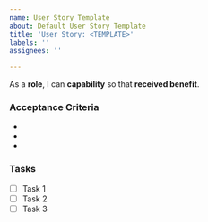 ```yaml
---
name: User Story Template
about: Default User Story Template
title: 'User Story: <TEMPLATE>'
labels: ''
assignees: ''

---
```


As a **role**, I can **capability** so that **received benefit**.

### Acceptance Criteria
-
-
-

### Tasks
- [ ] Task 1
- [ ] Task 2
- [ ] Task 3

